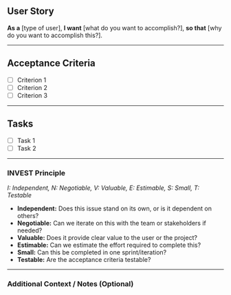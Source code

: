 <!--
Use this template when creating new issues.
This follows a User Story format and includes acceptance criteria, tasks, 
and references the INVEST principle to help ensure well-defined, actionable issues.
-->

## User Story

**As a** [type of user],
**I want** [what do you want to accomplish?],
**so that** [why do you want to accomplish this?].

---

## Acceptance Criteria

- [ ] Criterion 1
- [ ] Criterion 2
- [ ] Criterion 3

---

## Tasks

- [ ] Task 1
- [ ] Task 2

---

### INVEST Principle
_I: Independent, N: Negotiable, V: Valuable, E: Estimable, S: Small, T: Testable_

- **Independent:** Does this issue stand on its own, or is it dependent on others?
- **Negotiable:** Can we iterate on this with the team or stakeholders if needed?
- **Valuable:** Does it provide clear value to the user or the project?
- **Estimable:** Can we estimate the effort required to complete this?
- **Small:** Can this be completed in one sprint/iteration?
- **Testable:** Are the acceptance criteria testable?

---

### Additional Context / Notes (Optional)

